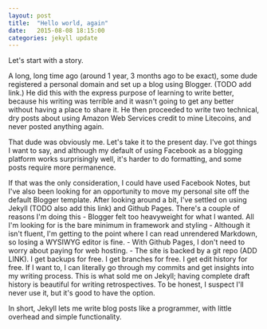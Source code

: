 ```yaml
---
layout: post
title:  "Hello world, again"
date:   2015-08-08 18:15:00
categories: jekyll update
---
```

Let's start with a story.

A long, long time ago (around 1 year, 3 months ago to be exact), some dude registered
a personal domain and set up a blog using Blogger. (TODO add link.) He did this with
the express purpose of learning to write better, because his writing was terrible
and it wasn't going to get any better without having a place to share it. He then
proceeded to write two technical, dry posts about using Amazon Web Services
credit to mine Litecoins, and never posted anything again.

That dude was obviously me. Let's take it to the present day. I've got things
I want to say, and although my default of using Facebook as a blogging platform
works surprisingly well, it's harder to do formatting, and some posts require more
permanence.

If that was the only consideration, I could have used Facebook Notes, but I've
also been looking for an opportunity to move my personal site off the default Blogger
template. After looking around a bit, I've settled on using Jekyll (TODO also add this link)
and Github Pages. There's a couple of reasons I'm doing this
    - Blogger felt too heavyweight for what I wanted. All I'm looking for is the
    bare minimum in framework and styling
    - Although it isn't fluent, I'm getting to the point where I can read
    unrendered Markdown, so losing a WYSIWYG editor is fine.
    - With Github Pages, I don't need to worry about paying for web hosting.
    - The site is backed by a git repo (ADD LINK). I get backups for free. I get
    branches for free. I get edit history for free. If I want to, I can literally
    go through my commits and get insights into my writing process. This is what
    sold me on Jekyll; having complete draft history is beautiful for writing
    retrospectives. To be honest, I suspect I'll never use it, but it's good
    to have the option.

In short, Jekyll lets me write blog posts like a programmer, with little overhead
and simple functionality.
